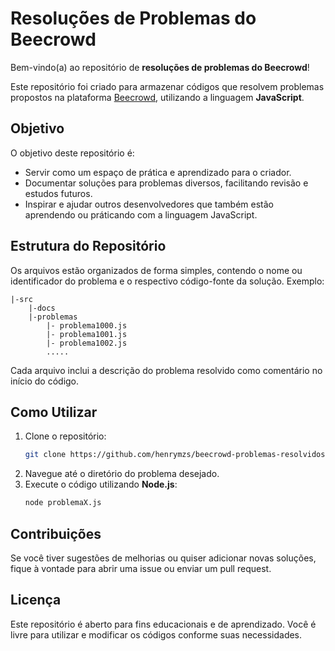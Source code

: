 # Resoluções de Problemas do Beecrowd

Bem-vindo(a) ao repositório de **resoluções de problemas do Beecrowd**!

Este repositório foi criado para armazenar códigos que resolvem problemas propostos na plataforma [Beecrowd](https://www.beecrowd.com.br/), utilizando a linguagem **JavaScript**.

## Objetivo
O objetivo deste repositório é:
- Servir como um espaço de prática e aprendizado para o criador.
- Documentar soluções para problemas diversos, facilitando revisão e estudos futuros.
- Inspirar e ajudar outros desenvolvedores que também estão aprendendo ou práticando com a linguagem JavaScript.

## Estrutura do Repositório
Os arquivos estão organizados de forma simples, contendo o nome ou identificador do problema e o respectivo código-fonte da solução.
Exemplo:
```
|-src
    |-docs
    |-problemas
        |- problema1000.js
        |- problema1001.js
        |- problema1002.js
        .....
```

Cada arquivo inclui a descrição do problema resolvido como comentário no início do código.

## Como Utilizar
1. Clone o repositório:
   ```bash
   git clone https://github.com/henrymzs/beecrowd-problemas-resolvidos.git
   ```
2. Navegue até o diretório do problema desejado.
3. Execute o código utilizando **Node.js**:
   ```bash
   node problemaX.js
   ```

## Contribuições
Se você tiver sugestões de melhorias ou quiser adicionar novas soluções, fique à vontade para abrir uma issue ou enviar um pull request.

## Licença
Este repositório é aberto para fins educacionais e de aprendizado. Você é livre para utilizar e modificar os códigos conforme suas necessidades.

